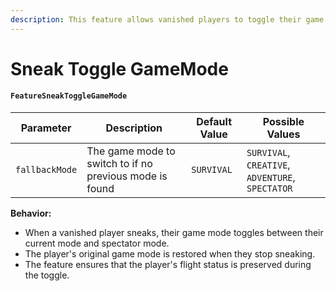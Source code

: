 ```yaml
---
description: This feature allows vanished players to toggle their game mode by sneaking.
---
```


# Sneak Toggle GameMode

#### `FeatureSneakToggleGameMode`

| Parameter      | Description                                             | Default Value | Possible Values                                  |
| -------------- | ------------------------------------------------------- | ------------- | ------------------------------------------------ |
| `fallbackMode` | The game mode to switch to if no previous mode is found | `SURVIVAL`    | `SURVIVAL`, `CREATIVE`, `ADVENTURE`, `SPECTATOR` |

**Behavior:**

* When a vanished player sneaks, their game mode toggles between their current mode and spectator mode.
* The player's original game mode is restored when they stop sneaking.
* The feature ensures that the player's flight status is preserved during the toggle.
